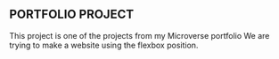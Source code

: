 ## PORTFOLIO PROJECT

This project is one of the projects from my Microverse portfolio
We are trying to make a website using the flexbox position.
